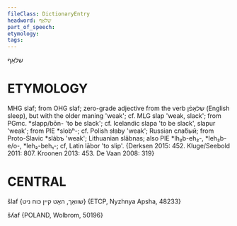 ```yaml
---
fileClass: DictionaryEntry
headword: שלאַף
part_of_speech: 
etymology: 
tags: 
---
```

שלאַף

ETYMOLOGY
===========
MHG slaf; from OHG slaf; zero-grade adjective from the verb שלאָפֿן (English sleep), but with the older maning 'weak'; cf. MLG slap 'weak, slack'; from PGmc. *slapp/bōn- 'to be slack'; cf. Icelandic slapa 'to be slack', slapur 'weak'; from PIE *slobʰ-; cf. Polish słaby 'weak'; Russian сла́бый; from Proto-Slavic *slàbъ 'weak'; Lithuanian slãbnas; also PIE *lh₂b-eh₂-, *leh₂b-e/o-, *leh₂-beh₁-; cf, Latin lābor 'to slip'.
{Derksen 2015: 452. Kluge/Seebold 2011: 807. Kroonen 2013: 453. De Vaan 2008: 319}

CENTRAL
========

šlaf  {שוואַך, האָט קיין כּוח ניט} {ETCP, Nyzhnya Apsha, 48233}

šʎaf {POLAND, Wolbrom, 50196}

